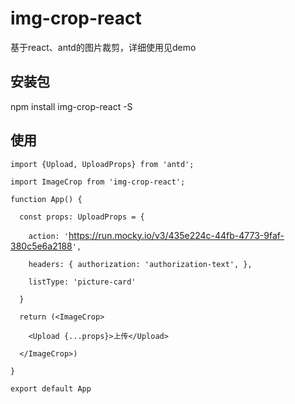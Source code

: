 # img-crop-react

基于react、antd的图片裁剪，详细使用见demo

## 安装包

npm install img-crop-react -S

## 使用

`import {Upload, UploadProps} from 'antd';`

`import ImageCrop from 'img-crop-react';`

`function App() {`

`  const props: UploadProps = {`

`    action: '`<https://run.mocky.io/v3/435e224c-44fb-4773-9faf-380c5e6a2188>`',`

`    headers: { authorization: 'authorization-text', },`

`    listType: 'picture-card'`

`  }`

`  return (<ImageCrop>`

`    <Upload {...props}>上传</Upload>`

`  </ImageCrop>)`

`}`

`export default App`

